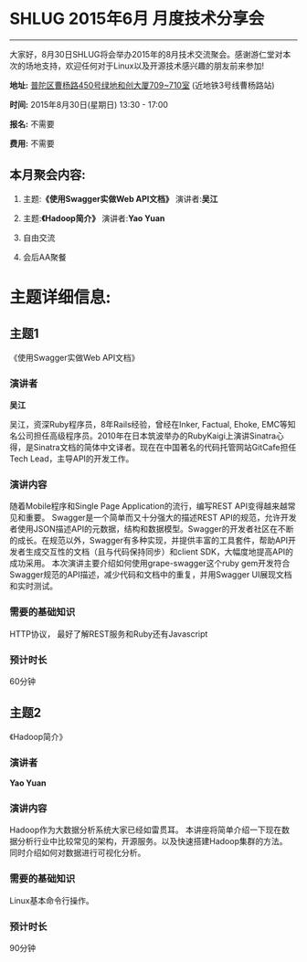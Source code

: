 # SHLUG 2015年6月 月度技术分享会
--------------------------------------------------------------------------------
大家好，8月30日SHLUG将会举办2015年的8月技术交流聚会。感谢游仁堂对本次的场地支持，欢迎任何对于Linux以及开源技术感兴趣的朋友前来参加!

**地址:** [普陀区曹杨路450号绿地和创大厦709~710室](http://j.map.baidu.com/M_jKv) (近地铁3号线曹杨路站)

**时间:** 2015年8月30日(星期日) 13:30 - 17:00

**报名:** 不需要

**费用:** 不需要

本月聚会内容:
---------------
1. 主题:**《使用Swagger实做Web API文档》** 演讲者:**吴江**

2. 主题:**《Hadoop简介》** 演讲者:**Yao Yuan**

3. 自由交流

4. 会后AA聚餐

# 主题详细信息:

## 主题1
《使用Swagger实做Web API文档》

### 演讲者
**吴江**

吴江，资深Ruby程序员，8年Rails经验，曾经在Inker, Factual, Ehoke, EMC等知名公司担任高级程序员。2010年在日本筑波举办的RubyKaigi上演讲Sinatra心得，是Sinatra文档的简体中文译者。现在在中国著名的代码托管网站GitCafe担任Tech Lead，主导API的开发工作。

### 演讲内容


随着Mobile程序和Single Page Application的流行，编写REST API变得越来越常见和重要。 Swagger是一个简单而又十分强大的描述REST API的规范，允许开发者使用JSON描述API的元数据，结构和数据模型。Swagger的开发者社区在不断的成长。在规范以外，Swagger有多种实现，并提供丰富的工具套件，帮助API开发者生成交互性的文档（且与代码保持同步）和client SDK，大幅度地提高API的成功采用。 本次演讲主要介绍如何使用grape-swagger这个ruby gem开发符合Swagger规范的API描述，减少代码和文档中的重复，并用Swagger UI展现文档和实时测试。


### 需要的基础知识
HTTP协议， 最好了解REST服务和Ruby还有Javascript

### 预计时长
60分钟


## 主题2
《Hadoop简介》

### 演讲者
**Yao Yuan**

### 演讲内容

Hadoop作为大数据分析系统大家已经如雷贯耳。
本讲座将简单介绍一下现在数据分析行业中比较常见的架构，开源服务。以及快速搭建Hadoop集群的方法。
同时介绍如何对数据进行可视化分析。

### 需要的基础知识
Linux基本命令行操作。

### 预计时长
90分钟

